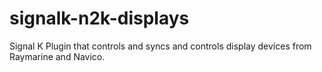 # signalk-n2k-displays
Signal K Plugin that controls and syncs and controls display devices from Raymarine and Navico.

